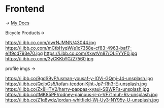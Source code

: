 # Frontend

 -> [My Docs](https://docs.google.com/document/d/1dvebpoNsHjPM1vhf95BGbZHK8Su-4WJb1IpQq6aPDYU/edit?usp=sharing)

Bicycle Products->

https://i.ibb.co.com/dwrNJMNN/43044.jpg
https://i.ibb.co.com/mCtbHyqW/e1c7358e-cf83-4963-baf7-e1f9cd793e70.jpg
https://i.ibb.co.com/XxwtVn87/OLEYYF0.jpg
https://i.ibb.co.com/3yCKKbYG/27560.jpg

profile imgs ->

https://i.ibb.co/9gdS9vP/usman-yousaf-y-IOVi-GQmj-J4-unsplash.jpg
https://i.ibb.co/QcjbGs5/tofan-teodor-Kjht-Jp7-Rh3-E-unsplash.jpg
https://i.ibb.co/Zx8HTV2/harry-pappas-xyaui-SBWRFs-unsplash.jpg
https://i.ibb.co/tMK85PF/rodney-gainous-jr-p-VF71muh-Rs-unsplash.jpg
https://i.ibb.co/Z1q8wdz/jordan-whitfield-Wj-Uy3-NY95y-U-unsplash.jpg
